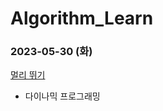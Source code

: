 # Algorithm_Learn
### 2023-05-30 (화)
[멀리 뛰기](https://school.programmers.co.kr/learn/courses/30/lessons/12914)
- 다이나믹 프로그래밍
